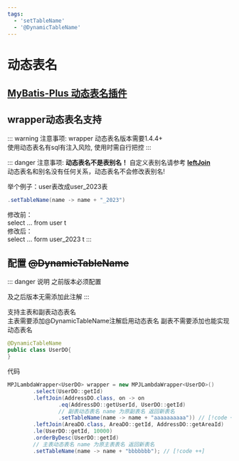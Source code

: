 ```yaml
---
tags:
  - 'setTableName'
  - '@DynamicTableName'
---
```


# 动态表名

## [MyBatis-Plus 动态表名插件](https://baomidou.com/plugins/dynamic-table-name/)

## wrapper动态表名支持 <Badge type="tip" text="1.4.4+" vertical="top" />

::: warning 注意事项:
wrapper 动态表名版本需要1.4.4+  
使用动态表名有sql有注入风险, 使用时需自行把控
:::

::: danger 注意事项:
**动态表名不是表别名！** 自定义表别名请参考 **[leftJoin](../lambda/join/leftJoin)**  
动态表名和别名没有任何关系，动态表名不会修改表别名!

举个例子：user表改成user_2023表  
```java
.setTableName(name -> name + "_2023")
```
修改前：  
select ... from user t  
修改后：    
select ... form user_2023 t
:::

## 配置 <s>@DynamicTableName</s> <Badge type="danger" text="1.5.2-" vertical="top" />

::: danger 说明
<Badge type="danger" text="1.5.2" vertical="top" /> 之前版本必须配置  

<Badge type="tip" text="1.5.2-" vertical="top" /> 及之后版本无需添加此注解
:::

支持主表和副表动态表名  
主表需要添加@DynamicTableName注解启用动态表名 副表不需要添加也能实现动态表名
```java
@DynamicTableName
public class UserDO{
}
```

代码
```java
MPJLambdaWrapper<UserDO> wrapper = new MPJLambdaWrapper<UserDO>()
        .select(UserDO::getId)
        .leftJoin(AddressDO.class, on -> on
                .eq(AddressDO::getUserId, UserDO::getId)
                // 副表动态表名 name 为原副表名 返回新表名
                .setTableName(name -> name + "aaaaaaaaaa")) // [!code ++]
        .leftJoin(AreaDO.class, AreaDO::getId, AddressDO::getAreaId)
        .le(UserDO::getId, 10000)
        .orderByDesc(UserDO::getId)
        // 主表动态表名 name 为原主表表名 返回新表名
        .setTableName(name -> name + "bbbbbbb"); // [!code ++]
```
 
